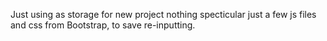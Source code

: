 Just using as storage for new project nothing specticular just a few js files and css from Bootstrap, to save re-inputting.
